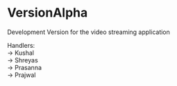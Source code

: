 # VersionAlpha
Development Version for the video streaming application

Handlers: <br/>
-> Kushal <br/>
-> Shreyas <br/>
-> Prasanna <br/>
-> Prajwal <br/>
